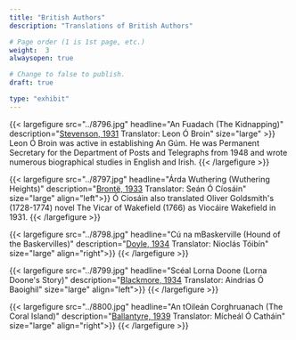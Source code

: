 ```yaml
---
title: "British Authors"
description: "Translations of British Authors"

# Page order (1 is 1st page, etc.)
weight:  3
alwaysopen: true

# Change to false to publish.
draft: true

type: "exhibit"
---
```


{{< largefigure src="../8796.jpg"
                headline="An Fuadach (The Kidnapping)"
                description="[Stevenson, 1931](https://bc-primo.hosted.exlibrisgroup.com/permalink/f/l6ucgu/ALMA-BC21368923810001021) Translator: Leon Ó Broin"
                size="large" >}}
Leon Ó Broin was active in establishing An Gúm. He was Permanent Secretary for the Department of Posts and Telegraphs from 1948 and wrote numerous biographical studies in English and Irish.
{{< /largefigure >}}

{{< largefigure src="../8797.jpg"
                headline="Árda Wuthering (Wuthering Heights)"
                description="[Brontë, 1933](https://bc-primo.hosted.exlibrisgroup.com/permalink/f/l6ucgu/ALMA-BC21376318000001021) Translator: Seán Ó Cíosáin"
                size="large" 
				align="left">}}
Ó Cíosáin also translated Oliver Goldsmith's (1728-1774) novel The Vicar of Wakefield (1766) as Viocáire Wakefield in 1931.
{{< /largefigure >}}

{{< largefigure src="../8798.jpg"
                headline="Cú na mBaskerville (Hound of the Baskervilles)"
                description="[Doyle, 1934](https://bc-primo.hosted.exlibrisgroup.com/permalink/f/l6ucgu/ALMA-BC21376314340001021) Translator: Nioclás Tóibín"
                size="large" 
				align="right">}}
{{< /largefigure >}}

{{< largefigure src="../8799.jpg"
                headline="Scéal Lorna Doone (Lorna Doone's Story)"
                description="[Blackmore, 1934](https://bc-primo.hosted.exlibrisgroup.com/permalink/f/l6ucgu/ALMA-BC21378078000001021) Translator: Aindrias Ó Baoighil"
                size="large" 
				align="left">}}
{{< /largefigure >}}

{{< largefigure src="../8800.jpg"
                headline="An tOileán Corghruanach (The Coral Island)"
                description="[Ballantyre, 1939](https://bc-primo.hosted.exlibrisgroup.com/permalink/f/l6ucgu/ALMA-BC21368924540001021) Translator: Mícheál Ó Catháin"
                size="large" 
				align="right">}}
{{< /largefigure >}}

